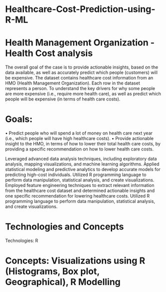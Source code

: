 # Healthcare-Cost-Prediction-using-R-ML
# Health Management Organization - Health Cost analysis
The overall goal of the case is to provide actionable insights, based on the data available, as well as accurately predict which people (customers) will be expensive. The dataset contains healthcare cost information from an HMO (Health Management Organization). Each row in the dataset represents a person. To understand the key drivers for why some people are more expensive (i.e., require more health care), as well as predict which people will be expensive (in terms of health care costs).

# Goals:
• Predict people who will spend a lot of money on health care next year (i.e., which people will have high healthcare costs). • Provide actionable insight to the HMO, in terms of how to lower their total health care costs, by providing a specific recommendation on how to lower health care costs.

Leveraged advanced data analysis techniques, including exploratory data analysis, mapping visualizations, and machine learning algorithms. Applied statistical modeling and predictive analytics to develop accurate models for predicting high-cost individuals.
Utilized R programming language to perform data manipulation, statistical analysis, and create visualizations.
Employed feature engineering techniques to extract relevant information from the healthcare cost dataset and determined actionable insights and one specific recommendation for lowering healthcare costs.
Utilized R programming language to perform data manipulation, statistical analysis, and create visualizations.
# Technologies and Concepts
Technologies: R

# Concepts: Visualizations using R (Histograms, Box plot, Geographical), R Modelling
